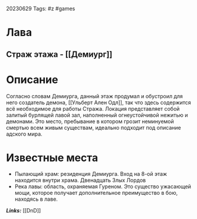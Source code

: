 20230629
Tags: #z #games 
# Лава 

## Страж этажа - [[Демиург]]

# Описание

Согласно словам Демиурга, данный этаж продумал и обустроил для него создатель демона, [[Ульберт Ален Одл]], так что здесь содержится всё необходимое для работы Стража. Локация представляет собой залитый бурлящей лавой зал, наполненный огнеустойчивой нежитью и демонами. Это место, пребывание в котором грозит неминуемой смертью всем живым существам, идеально подходит под описание адского мира.

# Известные места

- Пылающий храм: резиденция Демиурга. Вход на 8-ой этаж находится внутри храма. Двенадцать Злых Лордов
- Река лавы: область, охраняемая Гуреном. Это существо ужасающей мощи, которое получает дополнительное преимущество в бою, находясь в лаве.

***Links:*** [[DnD]] 

